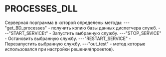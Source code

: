 # PROCESSES_DLL

Серверная порграмма в которой определены методы:
---"get_BD_processes" - получить копию базы данных диспетчера служб.
---"START_SERVICEt" - Запустить выбранную службу.
---"STOP_SERVICE"  - Остановить выбранную службу.
---"RESTART_SERVICE" - Перезапустить выбранную службу.
---"out_test" - метод которые использовался при настройки решения(проектов). 
